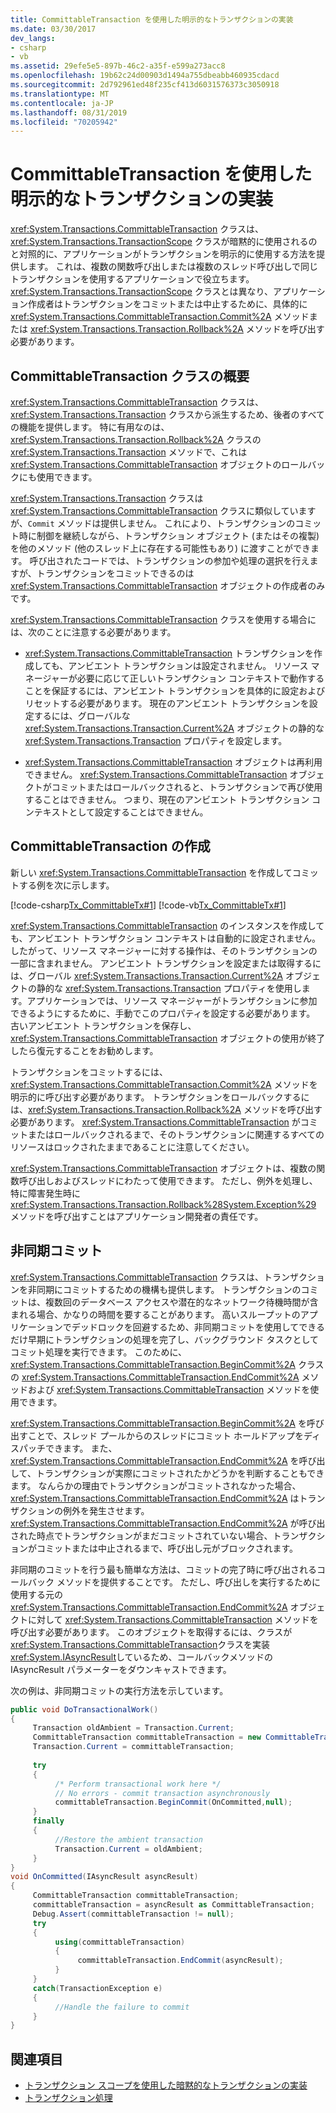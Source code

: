 ```yaml
---
title: CommittableTransaction を使用した明示的なトランザクションの実装
ms.date: 03/30/2017
dev_langs:
- csharp
- vb
ms.assetid: 29efe5e5-897b-46c2-a35f-e599a273acc8
ms.openlocfilehash: 19b62c24d00903d1494a755dbeabb460935cdacd
ms.sourcegitcommit: 2d792961ed48f235cf413d6031576373c3050918
ms.translationtype: MT
ms.contentlocale: ja-JP
ms.lasthandoff: 08/31/2019
ms.locfileid: "70205942"
---
```

# <a name="implementing-an-explicit-transaction-using-committabletransaction"></a>CommittableTransaction を使用した明示的なトランザクションの実装
<xref:System.Transactions.CommittableTransaction> クラスは、<xref:System.Transactions.TransactionScope> クラスが暗黙的に使用されるのと対照的に、アプリケーションがトランザクションを明示的に使用する方法を提供します。 これは、複数の関数呼び出しまたは複数のスレッド呼び出しで同じトランザクションを使用するアプリケーションで役立ちます。 <xref:System.Transactions.TransactionScope> クラスとは異なり、アプリケーション作成者はトランザクションをコミットまたは中止するために、具体的に <xref:System.Transactions.CommittableTransaction.Commit%2A> メソッドまたは <xref:System.Transactions.Transaction.Rollback%2A> メソッドを呼び出す必要があります。  
  
## <a name="overview-of-the-committabletransaction-class"></a>CommittableTransaction クラスの概要  
 <xref:System.Transactions.CommittableTransaction> クラスは、<xref:System.Transactions.Transaction> クラスから派生するため、後者のすべての機能を提供します。 特に有用なのは、<xref:System.Transactions.Transaction.Rollback%2A> クラスの <xref:System.Transactions.Transaction> メソッドで、これは <xref:System.Transactions.CommittableTransaction> オブジェクトのロールバックにも使用できます。  
  
 <xref:System.Transactions.Transaction> クラスは <xref:System.Transactions.CommittableTransaction> クラスに類似していますが、`Commit` メソッドは提供しません。 これにより、トランザクションのコミット時に制御を継続しながら、トランザクション オブジェクト (またはその複製) を他のメソッド (他のスレッド上に存在する可能性もあり) に渡すことができます。 呼び出されたコードでは、トランザクションの参加や処理の選択を行えますが、トランザクションをコミットできるのは <xref:System.Transactions.CommittableTransaction> オブジェクトの作成者のみです。  
  
 <xref:System.Transactions.CommittableTransaction> クラスを使用する場合には、次のことに注意する必要があります。  
  
- <xref:System.Transactions.CommittableTransaction> トランザクションを作成しても、アンビエント トランザクションは設定されません。 リソース マネージャーが必要に応じて正しいトランザクション コンテキストで動作することを保証するには、アンビエント トランザクションを具体的に設定およびリセットする必要があります。 現在のアンビエント トランザクションを設定するには、グローバルな <xref:System.Transactions.Transaction.Current%2A> オブジェクトの静的な <xref:System.Transactions.Transaction> プロパティを設定します。  
  
- <xref:System.Transactions.CommittableTransaction> オブジェクトは再利用できません。 <xref:System.Transactions.CommittableTransaction> オブジェクトがコミットまたはロールバックされると、トランザクションで再び使用することはできません。 つまり、現在のアンビエント トランザクション コンテキストとして設定することはできません。  
  
## <a name="creating-a-committabletransaction"></a>CommittableTransaction の作成  
 新しい <xref:System.Transactions.CommittableTransaction> を作成してコミットする例を次に示します。  
  
 [!code-csharp[Tx_CommittableTx#1](../../../../samples/snippets/csharp/VS_Snippets_CFX/tx_committabletx/cs/committabletxwithsql.cs#1)]
 [!code-vb[Tx_CommittableTx#1](../../../../samples/snippets/visualbasic/VS_Snippets_CFX/tx_committabletx/vb/committabletxwithsql.vb#1)]  
  
 <xref:System.Transactions.CommittableTransaction> のインスタンスを作成しても、アンビエント トランザクション コンテキストは自動的に設定されません。 したがって、リソース マネージャーに対する操作は、そのトランザクションの一部に含まれません。 アンビエント トランザクションを設定または取得するには、グローバル <xref:System.Transactions.Transaction.Current%2A> オブジェクトの静的な <xref:System.Transactions.Transaction> プロパティを使用します。アプリケーションでは、リソース マネージャーがトランザクションに参加できるようにするために、手動でこのプロパティを設定する必要があります。 古いアンビエント トランザクションを保存し、<xref:System.Transactions.CommittableTransaction> オブジェクトの使用が終了したら復元することをお勧めします。  
  
 トランザクションをコミットするには、<xref:System.Transactions.CommittableTransaction.Commit%2A> メソッドを明示的に呼び出す必要があります。 トランザクションをロールバックするには、<xref:System.Transactions.Transaction.Rollback%2A> メソッドを呼び出す必要があります。 <xref:System.Transactions.CommittableTransaction> がコミットまたはロールバックされるまで、そのトランザクションに関連するすべてのリソースはロックされたままであることに注意してください。  
  
 <xref:System.Transactions.CommittableTransaction> オブジェクトは、複数の関数呼び出しおよびスレッドにわたって使用できます。 ただし、例外を処理し、特に障害発生時に <xref:System.Transactions.Transaction.Rollback%28System.Exception%29> メソッドを呼び出すことはアプリケーション開発者の責任です。  
  
## <a name="asynchronous-commit"></a>非同期コミット  
 <xref:System.Transactions.CommittableTransaction> クラスは、トランザクションを非同期にコミットするための機構も提供します。 トランザクションのコミットは、複数回のデータベース アクセスや潜在的なネットワーク待機時間が含まれる場合、かなりの時間を要することがあります。 高いスループットのアプリケーションでデッドロックを回避するため、非同期コミットを使用してできるだけ早期にトランザクションの処理を完了し、バックグラウンド タスクとしてコミット処理を実行できます。 このために、<xref:System.Transactions.CommittableTransaction.BeginCommit%2A> クラスの <xref:System.Transactions.CommittableTransaction.EndCommit%2A> メソッドおよび <xref:System.Transactions.CommittableTransaction> メソッドを使用できます。  
  
 <xref:System.Transactions.CommittableTransaction.BeginCommit%2A> を呼び出すことで、スレッド プールからのスレッドにコミット ホールドアップをディスパッチできます。 また、<xref:System.Transactions.CommittableTransaction.EndCommit%2A> を呼び出して、トランザクションが実際にコミットされたかどうかを判断することもできます。 なんらかの理由でトランザクションがコミットされなかった場合、<xref:System.Transactions.CommittableTransaction.EndCommit%2A> はトランザクションの例外を発生させます。 <xref:System.Transactions.CommittableTransaction.EndCommit%2A> が呼び出された時点でトランザクションがまだコミットされていない場合、トランザクションがコミットまたは中止されるまで、呼び出し元がブロックされます。  
  
 非同期のコミットを行う最も簡単な方法は、コミットの完了時に呼び出されるコールバック メソッドを提供することです。 ただし、呼び出しを実行するために使用する元の <xref:System.Transactions.CommittableTransaction.EndCommit%2A> オブジェクトに対して <xref:System.Transactions.CommittableTransaction> メソッドを呼び出す必要があります。 このオブジェクトを取得するには、クラスが<xref:System.Transactions.CommittableTransaction>クラスを実装<xref:System.IAsyncResult>しているため、コールバックメソッドの IAsyncResult パラメーターをダウンキャストできます。  
  
 次の例は、非同期コミットの実行方法を示しています。  
  
```csharp  
public void DoTransactionalWork()  
{  
     Transaction oldAmbient = Transaction.Current;  
     CommittableTransaction committableTransaction = new CommittableTransaction();  
     Transaction.Current = committableTransaction;  
  
     try  
     {  
          /* Perform transactional work here */  
          // No errors - commit transaction asynchronously  
          committableTransaction.BeginCommit(OnCommitted,null);  
     }  
     finally  
     {  
          //Restore the ambient transaction   
          Transaction.Current = oldAmbient;  
     }  
}  
void OnCommitted(IAsyncResult asyncResult)  
{  
     CommittableTransaction committableTransaction;  
     committableTransaction = asyncResult as CommittableTransaction;     
     Debug.Assert(committableTransaction != null);  
     try  
     {  
          using(committableTransaction)  
          {  
               committableTransaction.EndCommit(asyncResult);  
          }  
     }  
     catch(TransactionException e)  
     {  
          //Handle the failure to commit  
     }  
}  
```  
  
## <a name="see-also"></a>関連項目

- [トランザクション スコープを使用した暗黙的なトランザクションの実装](implementing-an-implicit-transaction-using-transaction-scope.md)
- [トランザクション処理](index.md)
